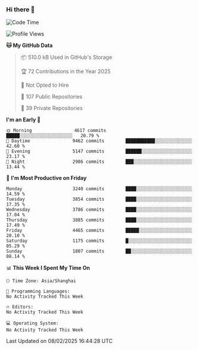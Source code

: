 ### Hi there 👋

<!--
**qbosen/qbosen** is a ✨ _special_ ✨ repository because its `README.md` (this file) appears on your GitHub profile.

Here are some ideas to get you started:

- 🔭 I’m currently working on ...
- 🌱 I’m currently learning ...
- 👯 I’m looking to collaborate on ...
- 🤔 I’m looking for help with ...
- 💬 Ask me about ...
- 📫 How to reach me: ...
- 😄 Pronouns: ...
- ⚡ Fun fact: ...
-->

<!--START_SECTION:waka-->
![Code Time](http://img.shields.io/badge/Code%20Time-2%2C111%20hrs%2036%20mins-blue)

![Profile Views](http://img.shields.io/badge/Profile%20Views-0-blue)

**🐱 My GitHub Data** 

> 📦 510.0 kB Used in GitHub's Storage 
 > 
> 🏆 72 Contributions in the Year 2025
 > 
> 🚫 Not Opted to Hire
 > 
> 📜 107 Public Repositories 
 > 
> 🔑 39 Private Repositories 
 > 
**I'm an Early 🐤** 

```text
🌞 Morning                4617 commits        █████░░░░░░░░░░░░░░░░░░░░   20.79 % 
🌆 Daytime                9462 commits        ███████████░░░░░░░░░░░░░░   42.60 % 
🌃 Evening                5147 commits        ██████░░░░░░░░░░░░░░░░░░░   23.17 % 
🌙 Night                  2986 commits        ███░░░░░░░░░░░░░░░░░░░░░░   13.44 % 
```
📅 **I'm Most Productive on Friday** 

```text
Monday                   3240 commits        ████░░░░░░░░░░░░░░░░░░░░░   14.59 % 
Tuesday                  3854 commits        ████░░░░░░░░░░░░░░░░░░░░░   17.35 % 
Wednesday                3786 commits        ████░░░░░░░░░░░░░░░░░░░░░   17.04 % 
Thursday                 3885 commits        ████░░░░░░░░░░░░░░░░░░░░░   17.49 % 
Friday                   4465 commits        █████░░░░░░░░░░░░░░░░░░░░   20.10 % 
Saturday                 1175 commits        █░░░░░░░░░░░░░░░░░░░░░░░░   05.29 % 
Sunday                   1807 commits        ██░░░░░░░░░░░░░░░░░░░░░░░   08.14 % 
```


📊 **This Week I Spent My Time On** 

```text
🕑︎ Time Zone: Asia/Shanghai

💬 Programming Languages: 
No Activity Tracked This Week

🔥 Editors: 
No Activity Tracked This Week

💻 Operating System: 
No Activity Tracked This Week
```


 Last Updated on 08/02/2025 16:44:28 UTC
<!--END_SECTION:waka-->
